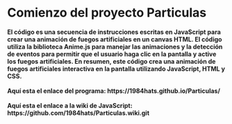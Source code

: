 <h1>
Comienzo del proyecto Particulas</h1>
<strong>El código es una secuencia de instrucciones escritas en JavaScript para crear una animación de fuegos artificiales en un canvas HTML. El código utiliza la biblioteca Anime.js para manejar las animaciones y la detección de eventos para permitir que el usuario haga clic en la pantalla y active los fuegos artificiales. En resumen, este código crea una animación de fuegos artificiales interactiva en la pantalla utilizando JavaScript, HTML y CSS.</strong><br>
<br><strong>
Aquí esta el enlace del programa: https://1984hats.github.io/Particulas/</br></strong>
<br><strong>
Aquí esta el enlace a la wiki de JavaScript: https://github.com/1984hats/Particulas.wiki.git</br></strong>
